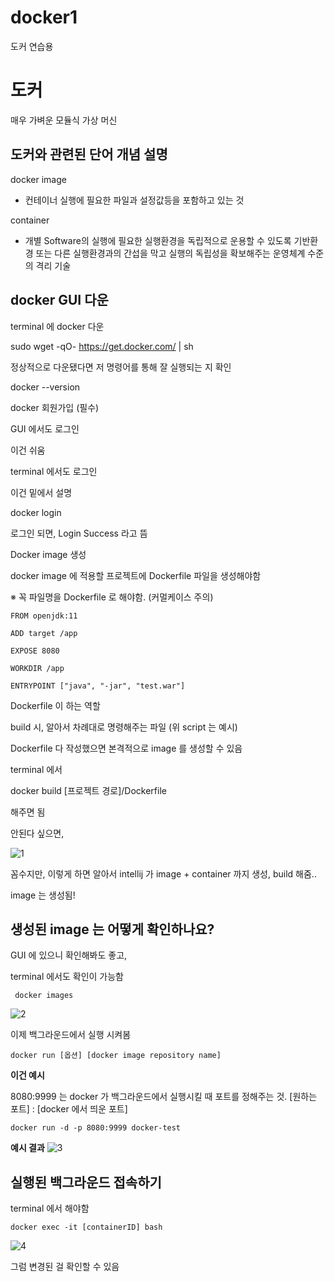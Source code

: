# docker1
도커 연습용


# 도커

매우 가벼운 모듈식 가상 머신

## 도커와 관련된 단어 개념 설명

docker image 

- 컨테이너 실행에 필요한 파일과 설정값등을 포함하고 있는 것

container

- 개별 Software의 실행에 필요한 실행환경을 독립적으로 운용할 수 있도록 기반환경 또는 다른 실행환경과의 간섭을 막고 실행의 독립성을 확보해주는 운영체계 수준의 격리 기술

## docker GUI 다운



terminal 에 docker 다운

sudo wget -qO- https://get.docker.com/ | sh

정상적으로 다운됐다면 저 명령어를 통해 잘 실행되는 지 확인

docker --version

docker 회원가입 (필수)

GUI 에서도 로그인

이건 쉬움

terminal 에서도 로그인

 이건 밑에서 설명

docker login

로그인 되면, Login Success 라고 뜸

Docker image 생성

docker image 에 적용할 프로젝트에 Dockerfile 파일을 생성해야함

※ 꼭 파일명을 Dockerfile 로 해야함. (커멀케이스 주의)
```
FROM openjdk:11

ADD target /app

EXPOSE 8080

WORKDIR /app

ENTRYPOINT ["java", "-jar", "test.war"]
```

Dockerfile 이 하는 역할

build 시, 알아서 차례대로 명령해주는 파일 (위 script 는 예시)

Dockerfile 다 작성했으면 본격적으로 image 를 생성할 수 있음

terminal 에서

docker build [프로젝트 경로]/Dockerfile

해주면 됨

안된다 싶으면,

![1](https://user-images.githubusercontent.com/45488643/136144994-15febe8f-0174-465e-8792-3b744499e229.png)

꼼수지만, 이렇게 하면 알아서 intellij 가 image + container 까지 생성, build 해줌..

image 는 생성됨!

## 생성된 image 는 어떻게 확인하나요?

GUI 에 있으니 확인해봐도 좋고,

terminal 에서도 확인이 가능함

```
 docker images
```

![2](https://user-images.githubusercontent.com/45488643/136145016-b420aec3-db43-468a-b3cf-61486836b68b.png)

이제 백그라운드에서 실행 시켜봄

```
docker run [옵션] [docker image repository name]
```

**이건 예시**

8080:9999 는 docker 가 백그라운드에서 실행시킬 때 포트를 정해주는 것. [원하는 포트] : [docker 에서 띄운 포트] 

```
docker run -d -p 8080:9999 docker-test
```



**예시 결과**
![3](https://user-images.githubusercontent.com/45488643/136145035-79f6058c-0ee0-4d19-8e05-3003a51ee4b8.png)

## 실행된 백그라운드 접속하기

terminal 에서 해야함

```
docker exec -it [containerID] bash 
```

![4](https://user-images.githubusercontent.com/45488643/136145049-805dcbf0-ec7f-46f7-83ab-83bdae8e426a.png)

그럼 변경된 걸 확인할 수 있음


